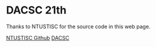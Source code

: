# DACSC 21th

Thanks to NTUSTISC for the source code in this web page.

[NTUSTISC Github](https://github.com/NTUSTISC/)
[DACSC](https://dacsc.club)
